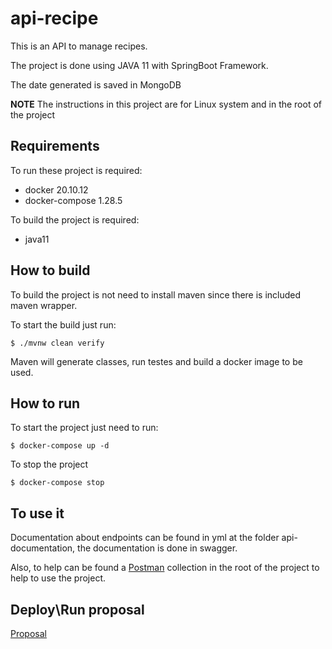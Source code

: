 # api-recipe

This is an API to manage recipes.

The project is done using JAVA 11 with SpringBoot Framework.

The date generated is saved in MongoDB

**NOTE** The instructions in this project are for Linux system and in the root of the project

## Requirements
To run these project is required: 
- docker 20.10.12
- docker-compose 1.28.5

To build the project is required:
- java11

## How to build
To build the project is not need to install maven since there is included maven wrapper.

To start the build just run:
```
$ ./mvnw clean verify
```

Maven will generate classes, run testes and build a docker image to be used. 
## How to run
To start the project just need to run:
```
$ docker-compose up -d
```

To stop the project
```
$ docker-compose stop
```

## To use it
Documentation about endpoints can be found in yml at the folder api-documentation, the documentation is done in swagger.

Also, to help can be found a [Postman](https://www.getpostman.com/) collection in the root of the project to help to use the project.

## Deploy\Run proposal
[Proposal](./run_proposal.md)
